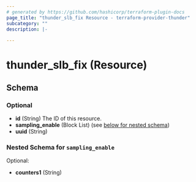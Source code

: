 ```yaml
---
# generated by https://github.com/hashicorp/terraform-plugin-docs
page_title: "thunder_slb_fix Resource - terraform-provider-thunder"
subcategory: ""
description: |-
  
---
```


# thunder_slb_fix (Resource)





<!-- schema generated by tfplugindocs -->
## Schema

### Optional

- **id** (String) The ID of this resource.
- **sampling_enable** (Block List) (see [below for nested schema](#nestedblock--sampling_enable))
- **uuid** (String)

<a id="nestedblock--sampling_enable"></a>
### Nested Schema for `sampling_enable`

Optional:

- **counters1** (String)


